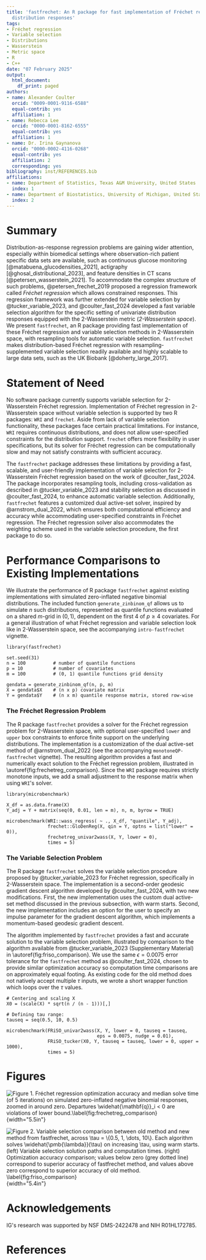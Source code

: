 ```yaml
---
title: 'fastfrechet: An R package for fast implementation of Fréchet regression with
  distribution responses'
tags:
- Fréchet regression
- Variable selection
- Distributions
- Wasserstein
- Metric space
- R
- C++
date: "07 February 2025"
output:
  html_document:
    df_print: paged
authors:
- name: Alexander Coulter
  orcid: "0009-0001-9116-6588"
  equal-contrib: yes
  affiliation: 1
- name: Rebecca Lee
  orcid: "0000-0001-8162-6555"
  equal-contrib: yes
  affiliation: 1
- name: Dr. Irina Gaynanova
  orcid: "0000-0002-4116-0268"
  equal-contrib: yes
  affiliation: 2
  corresponding: yes
bibliography: inst/REFERENCES.bib
affiliations:
- name: Department of Statistics, Texas A&M University, United States
  index: 1
- name: Department of Biostatistics, University of Michigan, United States
  index: 2
---
```


# Summary

Distribution-as-response regression problems are gaining wider attention,
especially within biomedical settings where observation-rich patient specific
data sets are available, such as continuous glucose monitoring
[@matabuena_glucodensities_2021], actigraphy [@ghosal_distributional_2023], and
feature densities in CT scans [@petersen_wasserstein_2021].
To accommodate the complex structure of such problems, @petersen_frechet_2019
proposed a regression framework called *Fréchet regression* which allows
constrained responses. This regression framework was further extended for
variable selection by @tucker_variable_2023, and @coulter_fast_2024 developed a
fast variable selection algorithm for the specific setting of univariate
distribution responses equipped with the 2-Wasserstein metric
(*2-Wasserstein space*). We present `fastfrechet`, an R package providing fast
implementation of these Fréchet regression and variable selection methods in
2-Wasserstein space, with resampling tools for automatic variable selection.
`fastfrechet` makes distribution-based Fréchet regression with
resampling-supplemented variable selection readily available and highly scalable
to large data sets, such as the UK Biobank [@doherty_large_2017].

<!--Distribution-as-response regression problems are gaining wider attention,
especially within biomedical settings where observation-rich patient specific
data sets are available, such as continuous glucose monitoring
[@matabuena_glucodensities_2021], actigraphy [@ghosal_distributional_2023], and
feature densities in CT scans [@petersen_wasserstein_2021].
To accommodate the complex structure of such problems, @petersen_frechet_2019
proposed an extension of regression with Euclidean covariates, for responses
within a general metric space, so-called *Fréchet regression*. This regression
framework was further extended for variable selection by @tucker_variable_2023,
and @coulter_fast_2024 developed a fast variable selection algorithm for the
specific setting of univariate distribution responses equipped with the
2-Wasserstein metric (*2-Wasserstein space*). We present `fastfrechet`, an R
package providing fast implementation of these Fréchet regression and variable
selection methods in 2-Wasserstein space, with resampling tools for automatic
variable selection. `fastfrechet` makes 2-Wasserstein Fréchet regression with
resampling-supplemented variable selection readily available and highly scalable
to large data sets, such as the UK Biobank [@doherty_large_2017].-->

# Statement of Need

No software package currently supports variable selection for 2-Wasserstein
Fréchet regression. Implementation of Fréchet regression in 2-Wasserstein space
without variable selection is supported by two R packages: `WRI` and `frechet`.
Aside from lack of variable selection functionality, these packages face certain
practical limitations. For instance, `WRI` requires continuous distributions,
and does not allow user-specified constraints for the distribution support.
`frechet` offers more flexibility in user specifications, but its solver for
Fréchet regression can be computationally slow and may not satisfy constraints
with sufficient accuracy.

<!--No software package currently supports variable selection for 2-Wasserstein
Fréchet regression. Implementation of Fréchet regression in 2-Wasserstein space without variable selection is supported by two R packages: `WRI` and `frechet`.  Aside from lack of variable selection functionality, these packages face certain practical limitations. For instance, `WRI` requires strictly increasing quantile function inputs and does not allow user-specified constraints for the distribution support. `frechet` offers more flexibility in user specifications but its solver for Fréchet regression can be computationally slow and may not satisfy constraints with sufficient accuracy.-->

The `fastfrechet` package addresses these limitations by providing a fast, scalable, and user-friendly implementation of variable selection for 2-Wasserstein Fréchet regression based on the work of @coulter_fast_2024. The package incorporates resampling tools, including cross-validation as described in @tucker_variable_2023 and stability selection as discussed in @coulter_fast_2024, to enhance automatic variable selection. Additionally, `fastfrechet` features a customized dual active-set solver, inspired by @arnstrom_dual_2022, which ensures both computational efficiency and accuracy while accommodating user-specified constraints in Fréchet regression. The Fréchet regression solver also accommodates the weighting scheme used in the variable selection procedure, the first package to do so.

<!--The `fastfrechet` package addresses these limitations by providing a fast, scalable, and user-friendly implementation of variable selection for 2-Wasserstein Fréchet regression based on the work of @coulter_fast_2024, including the general setting without variable selection as a special case. The package incorporates resampling tools, including cross-validation as described in @tucker_variable_2023 and stability selection as discussed in @coulter_fast_2024, to enhance automatic variable selection. Additionally, `fastfrechet` features a customized dual active-set solver, inspired by @arnstrom_dual_2022, which ensures both computational efficiency and accuracy while accommodating user-specified constraints.-->

<!--The resulting algorithm is  ....[say something about how fast it is so we can apply it now to huge datasets]-->

<!--No software package currently supports variable selection for 2-Wasserstein
Fréchet regression, and until @coulter_fast_2024, existing algorithms are too
slow for practical use. To our knowledge, two packages implement Fréchet
regression in 2-Wasserstein space: the R package `WRI`, and the R package
`frechet`. However, these packages are computationally inefficient and limited
in scope. For example, `WRI` does not permit user-specified box constraints
for distribution support, and requires strictly increasing quantile function
inputs. `frechet` allows more flexible user specifications, but its Fréchet
regression solver is slow and does not satisfy constraints to satisfactory
accuracy.

`fastfrechet` bridges these gaps by providing a fast and scalable package-ready
implementation of variable selection for 2-Wasserstein Fréchet regression. It
includes resampling tools—cross-validation as discussed in
@tucker_variable_2023, and stability selection as discussed in
@coulter_fast_2024—to supplement automatic variable selection. `fastfrechet`
also implements a customized dual active-set solver based on @arnstrom_dual_2022
to solve the Fréchet regression problem, which overcomes computational and user
specification limitations in existing packages.-->

# Performance Comparisons to Existing Implementations

We illustrate the performance of R package `fastfrechet` against existing
implementations with simulated zero-inflated negative binomial distributions.
The included function `generate_zinbinom_qf` allows us to simulate $n$ such
distributions, represented as quantile functions evaluated on a shared $m$-grid
in $(0, 1)$, dependent on the first 4 of $p \geq 4$ covariates. For a general
illustration of what Fréchet regression and variable selection look like in
2-Wasserstein space, see the accompanying `intro-fastfrechet` vignette.
```
library(fastfrechet)

set.seed(31)
n = 100          # number of quantile functions
p = 10           # number of covariates
m = 100          # (0, 1) quantile functions grid density 

gendata = generate_zinbinom_qf(n, p, m)
X = gendata$X    # (n x p) covariate matrix
Y = gendata$Y    # (n x m) quantile response matrix, stored row-wise
```

### The Fréchet Regression Problem

The R package `fastfrechet` provides a solver for the Fréchet regression problem
for 2-Wasserstein space, with optional user-specified  `lower` and `upper` box
constraints to enforce finite support on the underlying distributions. The
implementation is a customization of the dual active-set method of
@arnstrom_dual_2022 (see the accompanying `monotoneQP-fastfrechet` vignette).
The resulting algorithm provides a fast and numerically exact solution to the
Fréchet regression problem, illustrated in \autoref{fig:frechetreg_comparison}.
Since the `WRI` package requires strictly monotone inputs, we add a small
adjustment to the response matrix when using `WRI`'s solver.
```
library(microbenchmark)

X_df = as.data.frame(X)
Y_adj = Y + matrix(seq(0, 0.01, len = m), n, m, byrow = TRUE)

microbenchmark(WRI::wass_regress( ~ ., X_df, "quantile", Y_adj),
               frechet::GloDenReg(X, qin = Y, optns = list("lower" = 0)),
               frechetreg_univar2wass(X, Y, lower = 0),
               times = 5)
```

### The Variable Selection Problem

The R package `fastfrechet` solves the variable selection procedure proposed by
@tucker_variable_2023 for Fréchet regression, specifically in 2-Wasserstein
space. The implementation is a second-order geodesic gradient descent algorithm
developed by @coulter_fast_2024, with two new modifications. First, the new
implementation uses the custom dual active-set method discussed in the previous
subsection, with warm starts. Second, the new implementation includes an option
for the user to specify an impulse parameter for the gradient descent algorithm,
which implements a momentum-based geodesic gradient descent.

The algorithm implemented by `fastfrechet` provides a fast and accurate solution
to the variable selection problem, illustrated by comparison to the algorithm
available from @tucker_variable_2023 (Supplementary Material) in 
\autoref{fig:friso_comparison}. We use the same $\epsilon = 0.0075$ error
tolerance for the `fastfrechet` method as @coulter_fast_2024, chosen to provide
similar optimization accuracy so computation time comparisons are on
approximately equal footing. As existing code for the old method does not
natively accept multiple $\tau$ inputs, we wrote a short wrapper function which
loops over the $\tau$ values.
```
# Centering and scaling X
X0 = (scale(X) * sqrt(n / (n - 1)))[,]

# Defining tau range:
tauseq = seq(0.5, 10, 0.5)

microbenchmark(FRiSO_univar2wass(X, Y, lower = 0, tauseq = tauseq,
                                 eps = 0.0075, nudge = 0.01),
               FRiSO_tucker(X0, Y, tauseq = tauseq, lower = 0, upper = 1000),
               times = 5)
```

# Figures

![**Figure 1**. Fréchet regression optimization accuracy and median solve time
(of 5 iterations) on simulated zero-inflated negative binomial responses, zoomed
in around zero. Departures $\widehat{\mathbf{q}}_i < 0$ are violations of lower
bound.\label{fig:frechetreg_comparison}](figures/frechetreg_comparison.png){width="5.5in"}

![**Figure 2**. Variable selection comparison between old method and new method
from `fastfrechet`, across $\tau = \{0.5, 1, \dots, 10\}$. Each algorithm solves
$\widehat{\pmb{\lambda}}(\tau)$ on increasing $\tau$, using warm starts.
(*left*) Variable selection solution paths and computation times. (*right*)
Optimization accuracy comparison; values below zero (grey dotted line)
correspond to superior accuracy of `fastfrechet` method, and values
above zero correspond to superior accuracy of old method.
\label{fig:friso_comparison}](figures/friso_comparison.png){width="5.4in"}


# Acknowledgements
IG's research was supported by NSF DMS-2422478 and NIH R01HL172785.

# References